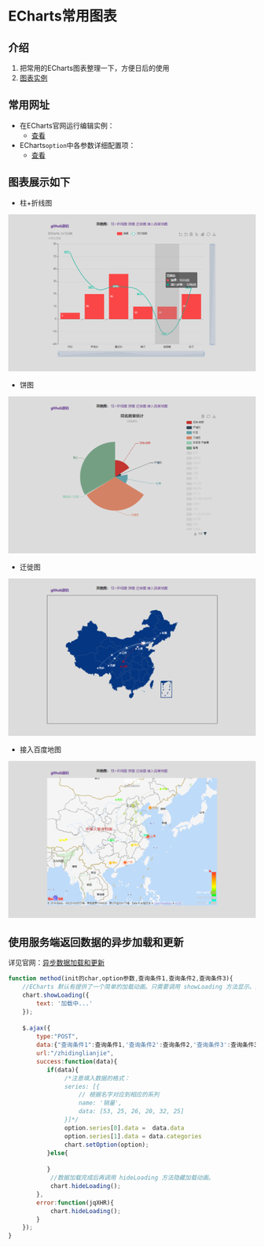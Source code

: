 # ECharts常用图表  

## 介绍

1. 把常用的ECharts图表整理一下，方便日后的使用
2. [图表实例](http://zpj80231.gitee.io/echartsstudy/)

## 常用网址

- 在ECharts官网运行编辑实例：
  - [查看](https://www.echartsjs.com/gallery/editor.html?c=doc-example/getting-started)
- ECharts`option`中各参数详细配置项：
  - [查看](https://echarts.baidu.com/option.html#grid)

## 图表展示如下

- 柱+折线图

![img](image/柱+折线图.png)

- 饼图

![img](image/饼图.png)

- 迁徙图

![img](image/迁徙图.png)

- 接入百度地图

![img](image/接入百度地图.png)

## 使用服务端返回数据的异步加载和更新

详见官网：[异步数据加载和更新 ](https://echarts.baidu.com/tutorial.html#异步数据加载和更新)

```javascript
function method(init的char,option参数,查询条件1,查询条件2,查询条件3){
	//ECharts 默认有提供了一个简单的加载动画。只需要调用 showLoading 方法显示。数据加载完成后再调用 hideLoading 方法隐藏加载动画。
    chart.showLoading({
		text: '加载中...'
	});
    
	$.ajax({
		type:"POST",
		data:{"查询条件1":查询条件1,'查询条件2':查询条件2,'查询条件3':查询条件3},
        url:"/zhidinglianjie",
        success:function(data){
           if(data){
               	/*注意填入数据的格式：
               	series: [{
                    // 根据名字对应到相应的系列
                    name: '销量',
                    data: [53, 25, 26, 20, 32, 25]
        		}]*/
				option.series[0].data =  data.data
				option.series[1].data = data.categories
				chart.setOption(option);
           }else{
                
           }
            //数据加载完成后再调用 hideLoading 方法隐藏加载动画。
			chart.hideLoading();
        },
        error:function(jqXHR){
			chart.hideLoading();
        }
	});
}
```

<script>
export default {
    mounted () {
      this.$page.lastUpdated = "2022/1/14 下午6:09:09";
    }
  }
</script>       